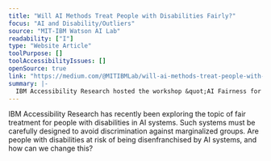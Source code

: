 ```yaml
---
title: "Will AI Methods Treat People with Disabilities Fairly?"
focus: "AI and Disability/Outliers"
source: "MIT-IBM Watson AI Lab"
readability: ["I"]
type: "Website Article"
toolPurpose: []
toolAccessibilityIssues: []
openSource: true
link: "https://medium.com/@MITIBMLab/will-ai-methods-treat-people-with-disabilities-fairly-7626b38f9cb5"
summary: |-
  IBM Accessibility Research hosted the workshop &quot;AI Fairness for People with Disabilities&quot; as part of AI Research Week. The workshop convened a diverse group of people with disabilities, representatives of advocacy organizations, AI specialists, and accessibility researchers and practitioners from industry, government, and academia for a day of thought-provoking presentations and conversations. 
---
```

IBM Accessibility Research has recently been exploring the topic of fair treatment for people with disabilities in AI systems. Such systems must be carefully designed to avoid discrimination against marginalized groups. Are people with disabilities at risk of being disenfranchised by AI systems, and how can we change this?

